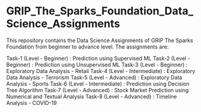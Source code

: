 # GRIP_The_Sparks_Foundation_Data_Science_Assignments
This repository contains the Data Science Assignments of GRIP The Sparks Foundation from beginner to advance level. The assignments are:

Task-1 (Level - Beginner)     : Prediction using Supervised ML
Task-2 (Level - Beginner)     : Prediction using Unsupervised ML
Task-3 (Level - Beginner)     : Exploratory Data Analysis - Retail
Task-4 (Level - Intermediate) : Exploratory Data Analysis - Terrorism
Task-5 (Level - Advanced)     : Exploratory Data Analysis - Sports
Task-6 (Level - Intermediate) : Prediction using Decision Tree Algorithm
Task-7 (Level - Advanced)     : Stock Market Prediction using Numerical and Textual Analysis
Task-8 (Level - Advanced)     : Timeline Analysis - COVID-19
